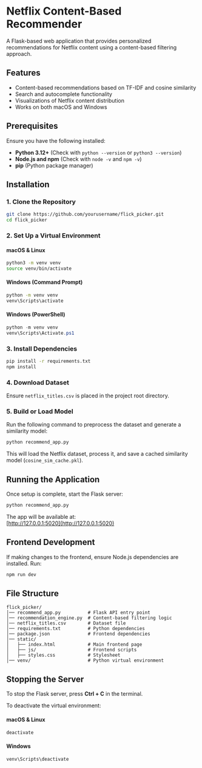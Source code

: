 # Netflix Content-Based Recommender

A Flask-based web application that provides personalized recommendations for Netflix content using a content-based filtering approach.

## Features
- Content-based recommendations based on TF-IDF and cosine similarity
- Search and autocomplete functionality
- Visualizations of Netflix content distribution
- Works on both macOS and Windows

## Prerequisites
Ensure you have the following installed:
- **Python 3.12+** (Check with `python --version` or `python3 --version`)
- **Node.js and npm** (Check with `node -v` and `npm -v`)
- **pip** (Python package manager)

## Installation

### 1. Clone the Repository
```sh
git clone https://github.com/yourusername/flick_picker.git
cd flick_picker
```

### 2. Set Up a Virtual Environment

#### macOS & Linux
```sh
python3 -m venv venv
source venv/bin/activate
```

#### Windows (Command Prompt)
```sh
python -m venv venv
venv\Scripts\activate
```

#### Windows (PowerShell)
```powershell
python -m venv venv
venv\Scripts\Activate.ps1
```

### 3. Install Dependencies

```sh
pip install -r requirements.txt
npm install
```

### 4. Download Dataset
Ensure `netflix_titles.csv` is placed in the project root directory.

### 5. Build or Load Model
Run the following command to preprocess the dataset and generate a similarity model:

```sh
python recommend_app.py
```

This will load the Netflix dataset, process it, and save a cached similarity model (`cosine_sim_cache.pkl`).

## Running the Application

Once setup is complete, start the Flask server:

```sh
python recommend_app.py
```

The app will be available at:  
[http://127.0.0.1:5020](http://127.0.0.1:5020)

## Frontend Development
If making changes to the frontend, ensure Node.js dependencies are installed. Run:

```sh
npm run dev
```

## File Structure

```
flick_picker/
│── recommend_app.py          # Flask API entry point
│── recommendation_engine.py  # Content-based filtering logic
│── netflix_titles.csv        # Dataset file
│── requirements.txt          # Python dependencies
│── package.json              # Frontend dependencies
│── static/
│   ├── index.html            # Main frontend page
│   ├── js/                   # Frontend scripts
│   ├── styles.css            # Stylesheet
│── venv/                     # Python virtual environment
```

## Stopping the Server
To stop the Flask server, press **Ctrl + C** in the terminal.

To deactivate the virtual environment:

#### macOS & Linux
```sh
deactivate
```

#### Windows
```sh
venv\Scripts\deactivate
```
